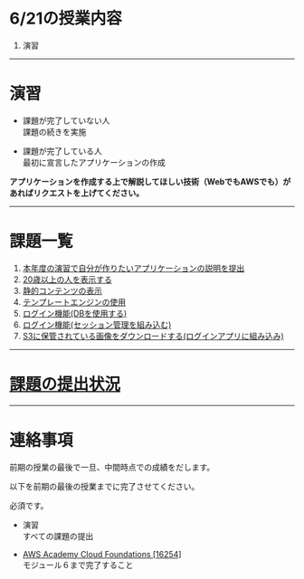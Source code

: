 # 6/21の授業内容
1. 演習

---
# 演習
* 課題が完了していない人  
課題の続きを実施

* 課題が完了している人  
最初に宣言したアプリケーションの作成

__アプリケーションを作成する上で解説してほしい技術（WebでもAWSでも）があればリクエストを上げてください。__

---
# 課題一覧
1. [本年度の演習で自分が作りたいアプリケーションの説明を提出](../0412/README.md)
2. [20歳以上の人を表示する](../0419/README.md)
3. [静的コンテンツの表示](../0426/README.md)
4. [テンプレートエンジンの使用](../0426/README.md)
5. [ログイン機能(DBを使用する)](../0517/README.md)
6. [ログイン機能(セッション管理を組み込む)](../0524/README.md)
7. [S3に保管されている画像をダウンロードする(ログインアプリに組み込み)](../0531/README.md)

---
# [課題の提出状況](https://docs.google.com/spreadsheets/d/1-1IpvcpWOiS16cb5mbHLZIbjfzzXOXL-/edit#gid=2043167784)

---
# 連絡事項
前期の授業の最後で一旦、中間時点での成績をだします。

以下を前期の最後の授業までに完了させてください。

必須です。

* 演習  
すべての課題の提出

* [AWS Academy Cloud Foundations [16254]](https://awsacademy.instructure.com/courses/16254)  
モジュール６まで完了すること
